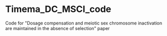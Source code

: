 # Timema_DC_MSCI_code
Code for "Dosage compensation and meiotic sex chromosome inactivation are maintained in the absence of selection" paper

